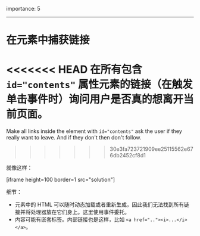 importance: 5

---

# 在元素中捕获链接

<<<<<<< HEAD
在所有包含 `id="contents"` 属性元素的链接（在触发单击事件时）询问用户是否真的想离开当前页面。 
=======
Make all links inside the element with `id="contents"` ask the user if they really want to leave. And if they don't then don't follow.
>>>>>>> 30e3fa723721909ee25115562e676db2452cf8d1

就像这样：

[iframe height=100 border=1 src="solution"]

细节：

- 元素中的 HTML 可以随时动态加载或者重新生成，因此我们无法找到所有链接并将处理器放在它们身上。这里使用事件委托。
- 内容可能有嵌套标签。内部链接也是这样，比如 `<a href=".."><i>...</i></a>`。

